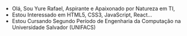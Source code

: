 - Olá, Sou Yure Rafael, Aspirante e Apaixonado por Natureza em TI,
- Estou Interessado em HTML5, CSS3, JavaScript, React...
- Estou Cursando  Segundo Período de Engenharia da Computação na Universidade Salvador (UNIFACS)


<!---
yure07/yure07 is a ✨ special ✨ repository because its `README.md` (this file) appears on your GitHub profile.
You can click the Preview link to take a look at your changes.
--->
